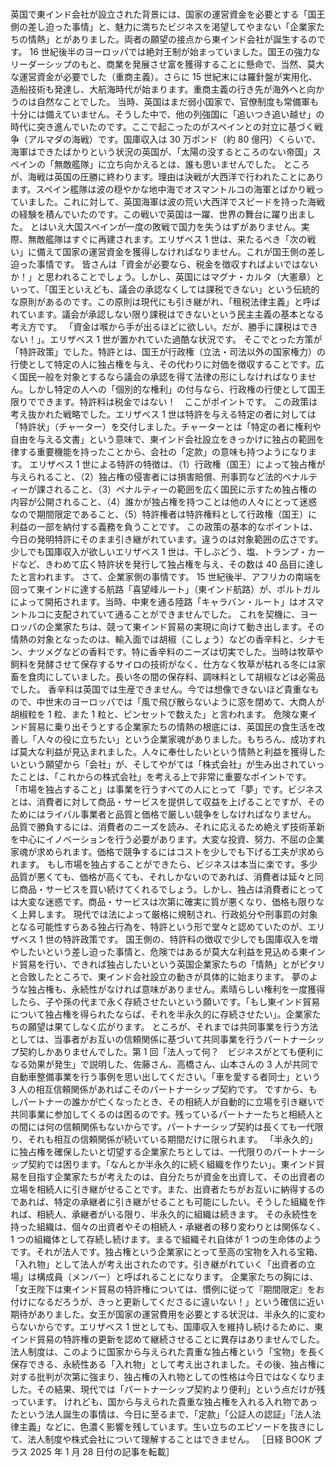 ###

英国で東インド会社が設立された背景には、国家の運営資金を必要とする「国王側の差し迫った事情」と、魅力に満ちたビジネスを渇望してやまない「企業家たちの情熱」とがありました。両者の願望の接点から東インド会社が誕生するのです。
16 世紀後半のヨーロッパでは絶対王制が始まっていました。国王の強力なリーダーシップのもと、商業を発展させ富を獲得することに懸命で、当然、莫大な運営資金が必要でした（重商主義）。さらに 15 世紀末には羅針盤が実用化、造船技術も発達し、大航海時代が始まります。重商主義の行き先が海外へと向かうのは自然なことでした。
当時、英国はまだ弱小国家で、官僚制度も常備軍も十分には備えていません。そうした中で、他の列強国に「追いつき追い越せ」の時代に突き進んでいたのです。ここで起こったのがスペインとの対立に基づく戦争（アルマダの海戦）です。国庫収入は 30 万ポンド（約 80 億円）くらいで、海軍はできたばかりという状況の英国が、「太陽の没するところのない帝国」スペインの「無敵艦隊」に立ち向かえるとは、誰も思いませんでした。
ところが、海戦は英国の圧勝に終わります。理由は決戦が大西洋で行われたことにあります。スペイン艦隊は波の穏やかな地中海でオスマントルコの海軍とばかり戦っていました。これに対して、英国海軍は波の荒い大西洋でスピードを持った海戦の経験を積んでいたのです。この戦いで英国は一躍、世界の舞台に躍り出ました。
とはいえ大国スペインが一度の敗戦で国力を失うはずがありません。実際、無敵艦隊はすぐに再建されます。エリザベス 1 世は、来たるべき「次の戦い」に備えて国家の運営資金を獲得しなければなりません。これが国王側の差し迫った事情です。
皆さんは「資金が必要なら、税金を徴収すればよいではないか！」と思われることでしょう。しかし、英国にはマグナ・カルタ（大憲章）といって、「国王といえども、議会の承認なくしては課税できない」という伝統的な原則があるのです。この原則は現代にも引き継がれ、「租税法律主義」と呼ばれています。議会が承認しない限り課税はできないという民主主義の基本となる考え方です。
「資金は喉から手が出るほどに欲しい。だが、勝手に課税はできない！」。エリザベス 1 世が置かれていた過酷な状況です。
そこでとった方策が「特許政策」でした。特許とは、国王が行政権（立法・司法以外の国家権力）の行使として特定の人に独占権を与え、その代わりに対価を徴収することです。広く国民一般を対象とするなら議会の承認を得て法律の形にしなければなりません。しかし特定の人への「個別的な権利」の付与なら、行政権の行使として国王限りでできます。特許料は税金ではない！　ここがポイントです。
この政策は考え抜かれた戦略でした。エリザベス 1 世は特許を与える特定の者に対しては「特許状」（チャーター）を交付しました。チャーターとは「特定の者に権利や自由を与える文書」という意味で、東インド会社設立をきっかけに独占の範囲を律する重要機能を持ったことから、会社の「定款」の意味も持つようになります。
エリザベス 1 世による特許の特徴は、（1）行政権（国王）によって独占権が与えられること、（2）独占権の侵害者には損害賠償、刑事罰など法的ペナルティーが課されること、（3）ペナルティーの範囲を広く国民に示すため独占権の内容が公開されること、（4）誰かが独占権を持つことは他の人々にとって迷惑なので期間限定であること、（5）特許権者は特許権料として行政権（国王）に利益の一部を納付する義務を負うことです。
この政策の基本的なポイントは、今日の発明特許にそのまま引き継がれています。違うのは対象範囲の広さです。少しでも国庫収入が欲しいエリザベス 1 世は、干しぶどう、塩、トランプ・カードなど、きわめて広く特許状を発行して独占権を与え、その数は 40 品目に達したと言われます。
さて、企業家側の事情です。
15 世紀後半、アフリカの南端を回って東インドに達する航路「喜望峰ルート」（東インド航路）が、ポルトガルによって開拓されます。当時、中東を通る陸路「キャラバン・ルート」はオスマントルコに支配されていて通ることができませんでした。
これを契機に、ヨーロッパの企業家たちは、競って東インド貿易の実現に向けて動き出します。その情熱の対象となったのは、輸入面では胡椒（こしょう）などの香辛料と、シナモン、ナツメグなどの香料です。特に香辛料のニーズは切実でした。当時は牧草や飼料を発酵させて保存するサイロの技術がなく、仕方なく牧草が枯れる冬には家畜を食肉にしていました。長い冬の間の保存料、調味料として胡椒などは必需品でした。
香辛料は英国では生産できません。今では想像できないほど貴重なもので、中世末のヨーロッパでは「風で飛び散らないように窓を閉めて、大商人が胡椒粒を 1 粒、また 1 粒と、ピンセットで数えた」と言われます。
危険な東インド貿易に乗り出そうとする企業家たちの情熱の根底には、英国民の食生活を改善し「人々の役に立ちたい」という企業家魂がありました。もちろん、成功すれば莫大な利益が見込まれました。人々に奉仕したいという情熱と利益を獲得したいという願望から「会社」が、そしてやがては「株式会社」が生み出されていったことは、「これからの株式会社」を考える上で非常に重要なポイントです。
「市場を独占すること」は事業を行うすべての人にとって「夢」です。ビジネスとは、消費者に対して商品・サービスを提供して収益を上げることですが、そのためにはライバル事業者と品質と価格で厳しい競争をしなければなりません。
品質で勝負するには、消費者のニーズを読み、それに応えるため絶えず技術革新を中心にイノベーションを行う必要があります。大変な投資、努力、不屈の企業家魂が求められます。価格で競争するにはコストを少しでも下げる工夫が求められます。
もし市場を独占することができたら、ビジネスは本当に楽です。多少品質が悪くても、価格が高くても、それしかないのであれば、消費者は延々と同じ商品・サービスを買い続けてくれるでしょう。しかし、独占は消費者にとっては大変な迷惑です。商品・サービスは次第に確実に質が悪くなり、価格も限りなく上昇します。
現代では法によって厳格に規制され、行政処分や刑事罰の対象となる可能性すらある独占行為を、特許という形で堂々と認めていたのが、エリザベス 1 世の特許政策です。
国王側の、特許料の徴収で少しでも国庫収入を増やしたいという差し迫った事情と、危険ではあるが莫大な利益を見込める東インド貿易を行い、できれば独占したいという英国企業家たちの「情熱」とがピタリと合致したところで、東インド会社設立の動きが具体的に始まります。
夢のような独占権も、永続性がなければ意味がありません。素晴らしい権利を一度獲得したら、子や孫の代まで永く存続させたいという願いです。「もし東インド貿易について独占権を得られたならば、それを半永久的に存続させたい」。企業家たちの願望は果てしなく広がります。
ところが、それまでは共同事業を行う方法としては、当事者がお互いの信頼関係に基づいて共同事業を行うパートナーシップ契約しかありませんでした。第 1 回「法人って何？　ビジネスがとても便利になる効果が発生」で説明した、佐藤さん、高橋さん、山本さんの 3 人が共同で自動車整備事業を行う事例を思い出してください。「車を愛する者同士」という 3 人の相互信頼関係があればこそのパートナーシップ契約です。
ですから、もしパートナーの誰かが亡くなったとき、その相続人が自動的に立場を引き継いで共同事業に参加してくるのは困るのです。残っているパートナーたちと相続人との間には何の信頼関係もないからです。パートナーシップ契約は長くても一代限り、それも相互の信頼関係が続いている期間だけに限られます。
「半永久的」に独占権を確保したいと切望する企業家たちとしては、一代限りのパートナーシップ契約では困ります。「なんとか半永久的に続く組織を作りたい」。東インド貿易を目指す企業家たちが考えたのは、自分たちが資金を出資して、その出資者の立場を相続人に引き継がせることです。また、出資者たちがお互いに納得するのであれば、特定の承継者に引き継がせることも可能にしたい。そうした組織を作れば、相続人、承継者がいる限り、半永久的に組織は続きます。
その永続性を持った組織は、個々の出資者やその相続人・承継者の移り変わりとは関係なく、1 つの組織体として存続し続けます。まるで組織それ自体が 1 つの生命体のようです。それが法人です。独占権という企業家にとって至高の宝物を入れる宝箱、「入れ物」として法人が考え出されたのです。引き継がれていく「出資者の立場」は構成員（メンバー）と呼ばれることになります。
企業家たちの胸には、「女王陛下は東インド貿易の特許権については、慣例に従って『期間限定』をお付けになるだろうが、きっと更新してくださるに違いない！」という確信に近い期待がありました。女王が国家の運営費用を必要とする状況は、半永久的に変わらないからです。エリザベス 1 世としても、国庫収入を維持し続けるために、東インド貿易の特許権の更新を認めて継続させることに異存はありませんでした。
法人制度は、このように国家から与えられた貴重な独占権という「宝物」を長く保存できる、永続性ある「入れ物」として考え出されました。その後、独占権に対する批判が次第に強まり、独占権の入れ物としての性格は今日ではなくなりました。その結果、現代では「パートナーシップ契約より便利」という点だけが残っています。
けれども、国から与えられた貴重な独占権を入れる入れ物であったという法人誕生の事情は、今日に至るまで、「定款」「公証人の認証」「法人法律主義」などに、色濃く影響を残しています。生い立ちのエピソードを抜きにして、法人制度や株式会社について理解することはできません。
［日経 BOOK プラス 2025 年 1 月 28 日付の記事を転載］
